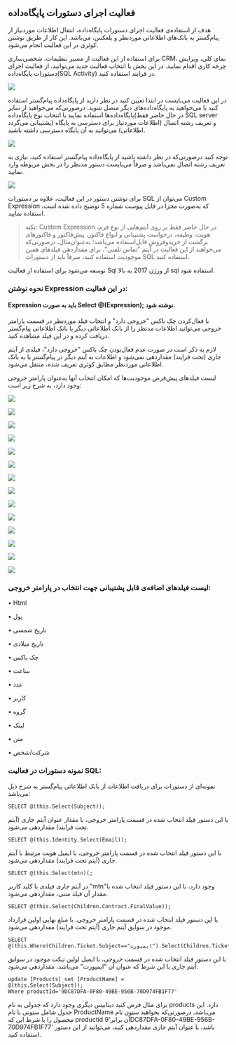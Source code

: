 ## فعالیت اجرای دستورات پایگاه‌داده

هدف از استفاده‌ی فعالیت اجرای دستورات پایگاه‌داده، انتقال اطلاعات موردنیاز از پیام‌گستر به بانک‌های اطلاعاتی موردنظر و بلعکس، می‌باشد. این کار از طریق نوشتن کوئری در این فعالیت انجام می‌شود.

برای استفاده از این فعالیت از مسیر تنظیمات، شخصی‌سازی CRM، نمای کلی، ویرایش چرخه کاری اقدام نمایید. در این بخش با  انتخاب فعالیت جدید می‌توانید، از فعالیت اجرای دستورات پایگاه‌داده(SQL Activity) در فرایند استفاده کنید.

![](63.png)
 
در این فعالیت می‌بایست در ابتدا تعیین کنید در نظر دارید از پایگاه‌داده پیام‌گستر استفاده کنید یا می‌خواهید به پایگاه‌داده‌های دیگر متصل شوید. درصورتی‌که می‌خواهید از سایر پایگاه‌داده‌ها استفاده نمایید با انتخاب نوع پایگاه‌داده(در حال حاضر فقط SQL server پشتیبانی می‌گردد) و تعریف رشته اتصال (اطلاعات موردنیاز برای دسترسی به پایگاه اطلاعاتی) می‌توانید به آن پایگاه دسترسی داشته باشید.

![](64.png)
 
 توجه کنید درصورتی‌که در نظر داشته باشید از پایگاه‌داده پیام‌گستر استفاده کنید، نیازی به تعریف رشته اتصال نمی‌باشد و صرفاً می‌بایست دستور مدنظر را در بخش مربوطه وارد نمایید.
 
 ![](65.png)
 
برای نوشتن دستور در این فعالیت، علاوه بر دستورات SQL می‌توان از Custom Expression که به‌صورت مجزا در فایل پیوست شماره 5 توضیح داده شده است، استفاده نمایید. 

> نکته: Custom Expression در حال حاضر فقط بر روی آیتم‌هایی از نوع فرم، هویت، وظیفه، درخواست پشتیبانی و انواع فاکتور، پیش‌فاکتور و فاکتورهای برگشت از خریدوفروش قابل‌استفاده می‌باشد؛ به‌عنوان‌مثال، درصورتی‌که می‌خواهید از این فعالیت در آیتم "تماس تلفنی"، برای مقداردهی فیلدهای همین موجودیت استفاده کنید، صرفاً باید از دستورات SQL استفاده کنید.
> 
توسعه می‌شود برای استفاده از فعالیت Sql  از ورژن 2017 به بالا sql استفاده شود.

### نحوه نوشتن Expression در این فعالیت:

#### Expression باید به صورت Select @(Expression); نوشته شود.

با فعال‌کردن چک باکس "خروجی دارد" و انتخاب فیلد موردنظر در قسمت پارامتر خروجی می‌توانید اطلاعات مدنظر را از بانک اطلاعاتی دیگر یا بانک اطلاعاتی پیام‌گستر دریافت کرده و در این فیلد مشاهده کنید.

لازم به ذکر است در صورت عدم فعال‌بودن چک باکس "خروجی دارد"، فیلدی از آیتم جاری (تحت فرایند) مقداردهی نمی‌شود و اطلاعات به آیتم دیگر در پیام‌گستر یا به بانک اطلاعاتی موردنظر مطابق کوئری تعریف شده، منتقل می‌شود. 

لیست فیلدهای پیش‌فرض موجودیت‌ها که امکان انتخاب آنها به‌عنوان پارامتر خروجی وجود دارد، به شرح زیر است:

![](66.png)

![](67.png)

![](68.png)

![](69.png)

![](70.png)

![](71.png)

![](72.png)

![](73.png)

![](74.png)

![](75.png)

![](76.png)

![](77.png)

![](78.png)

![](79.png)

### لیست فیلدهای اضافه‌ی قابل پشتیبانی جهت انتخاب در پارامتر خروجی: 

•	Html

•	پول

•	تاریخ شمسی

•	تاریخ میلادی

•	چک باکس

•	ساعت 

•	عدد

•	کاربر

•	گروه


•	لینک

•	متن 

•	شرکت/شخص

### نمونه دستورات در فعالیت SQL: 

نمونه‌ای از دستورات برای دریافت اطلاعات از بانک اطلاعاتی پیام‌گستر به شرح ذیل می‌باشد: 

	SELECT @(this.Select(Subject));

با این دستور فیلد انتخاب شده در قسمت پارامتر خروجی، با مقدار عنوان آیتم جاری (آیتم تحت فرایند) مقداردهی می‌شود.

	SELECT @(this.Identity.Select(Email));

با این دستور فیلد انتخاب شده در قسمت پارامتر خروجی، با ایمیل هویت مرتبط با آیتم جاری (آیتم تحت فرایند) مقداردهی می‌شود.

	SELECT @(this.Select(mtn)(;
 
در آیتم جاری فیلدی با کلید کاربر "mtn"وجود دارد، با این دستور فیلد انتخاب شده با مقدار آن فیلد متنی، مقداردهی می‌شود.

	SELECT @(this.Select(Children.Contract.FinalValue));

با این دستور فیلد انتخاب شده در قسمت پارامتر خروجی، با مبلغ نهایی اولین قرارداد موجود در سوابق آیتم جاری (آیتم تحت فرایند) مقداردهی می‌شود.

	SELECT @(this.Where(Children.Ticket.Subject=="ایمپورت").Select(Children.Ticket.EmailAddress));

با این دستور فیلد انتخاب شده در قسمت خروجی، با ایمیل اولین تیکت موجود در سوابق آیتم جاری با این شرط که عنوان آن "ایمپورت" می‌باشد، مقداردهی می‌شود.

	update [Products] set [ProductName] =
	@(this.Select(Subject));
	Where productId='9DC87DFA-0F80-49BE-956B-70D974FB1F77'

برای مثال فرض کنید دیتابیس دیگری وجود دارد که جدولی به نام products دارد.  این جدول شامل ستونی با نام  ProductName می‌باشد، درصورتی‌که بخواهید ستون نام محصول را با شرط این که productid آن برابر'9DC87DFA-0F80-49BE-956B-70D974FB1F77' باشد، با عنوان آیتم جاری مقداردهی کنید، می‌توانید از این دستور استفاده کنید. 
 
